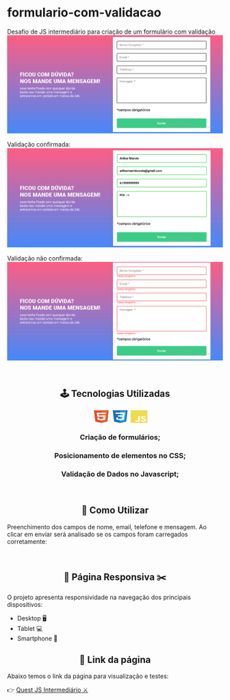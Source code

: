 # formulario-com-validacao
Desafio de JS intermediário para criação de um formulário com validação
![image](./src/images/Design-final.png)

Validação confirmada:
![image](./src/images/Design-final-validado.png)

Validação não confirmada:
![image](./src/images/Design-final-invalidado.png)

<div align="center" valign="top"><br>
 <h2>🕹️ Tecnologias Utilizadas</h2>
    <ul align="center">
        <img align="center" alt="HTML" height="30" width="40" src="https://raw.githubusercontent.com/devicons/devicon/master/icons/html5/html5-original.svg">
        <img align="center" alt="CSS" height="30" width="40" src="https://raw.githubusercontent.com/devicons/devicon/master/icons/css3/css3-original.svg">
        <img align="center" alt="Js" height="30" width="40" src="https://raw.githubusercontent.com/devicons/devicon/master/icons/javascript/javascript-plain.svg">
 <br>
      
<h3>Criação de formulários;</h3>
<h3>Posicionamento de elementos no CSS;</h3>
<h3>Validação de Dados no Javascript;</h3>
    </ul>
</div><br>

<h2 align="center">🤔 Como Utilizar</h2>
 <p>Preenchimento dos campos de nome, email, telefone e mensagem. Ao clicar em enviar será analisado se os campos foram carregados corretamente:</p><br>

<h2 align="center">📐 Página Responsiva ✂️</h2>
<p>O projeto apresenta responsividade na navegação dos principais dispositivos:<br></p>
<ul>
    <li>Desktop 🖥️</li>
    <li>Tablet 💻</li>
    <li>Smartphone 📱</li>
</ul>

<h2 align="center">🔗 Link da página</h2>
<p>Abaixo temos o link da página para visualização e testes:</p>
👉 <a href="https://marvin1423.github.io/form-validation/" target="_blank">Quest JS Intermediário ⚔</a><br><br>
